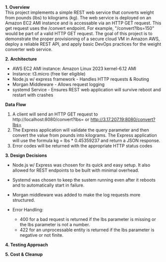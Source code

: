 **1. Overview** <br>
This project implements a simple REST web service that converts weight from pounds (lbs) to kilograms (kg). The web service is deployed on an Amazon EC2 AMI instance and is accessable via an HTTP GET request. This get request uses the /convert endpoint. For example, "/convert?lbs=150" would be part of a valid HTTP GET request. The goal of this project is to demonstrate the proper provisioning of a secure cloud VM in Amazon AWS, deploy a reliable REST API, and apply basic DevOps practices for the weight converter web service. 

**2. Architecture** <br>
- AWS EC2 AMI instance: Amazon Linux 2023 kernel-6.12 AMI
- Instance: t3.micro (free tier eligible)
- Node.js w/ express framework - Handles HTTP requests & Routing
- Morgan Middleware - Allows request logging
- systemd Service - Ensures REST web application will survive reboot and restart with crashes

**Data Flow** <br>
1. A client will send an HTTP GET request to http://localhost:8080/convert?lbs=<value> or http://3.17.207.19:8080/convert?lbs=<value>
2. The Express application will validate the query parameter and then convert the value from pounds into kilograms. The Express application will use the formula kg = lbs * 0.45359237 and return a JSON response. 
3. Error codes will be returned with the appropriate HTTP status codes

**3. Design Decisions** <br>
- Node.js w/ Express was chosen for its quick and easy setup. It also allowed for REST endpoints to be built with minimal overhead.
- Systemd was chosen to keep the sustem running even after it reboots and to automatically start in failure.
- Morgan middleware was added to make the log requests more structured.


- Error Handling:
    - 400 for a bad request is returned if the lbs parameter is missing or the lbs parameter is not a number.
    - 422 for an unprocessable entity is returned if the lbs parameter is negative or not finite.




**4. Testing Approach** <br>


**5. Cost & Cleanup** <br>

